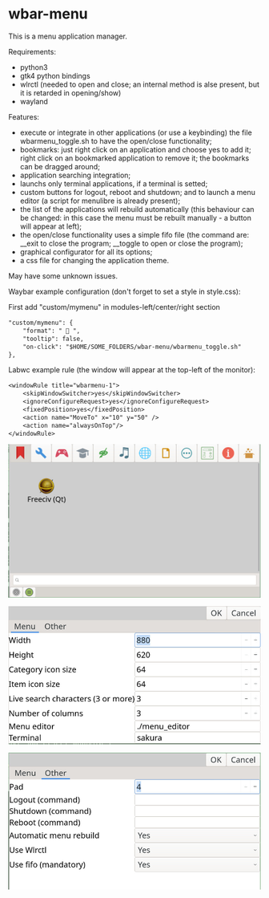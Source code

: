 # wbar-menu
This is a menu application manager.


Requirements:
- python3
- gtk4 python bindings
- wlrctl (needed to open and close; an internal method is alse present, but it is retarded in opening/show)
- wayland


Features:

- execute or integrate in other applications (or use a keybinding) the file wbarmenu_toggle.sh to have the open/close functionality;
- bookmarks: just right click on an application and choose yes to add it; right click on an bookmarked application to remove it; the bookmarks can be dragged around;
- application searching integration;
- launchs only terminal applications, if a terminal is setted;
- custom buttons for logout, reboot and shutdown; and to launch a menu editor (a script for menulibre is already present);
- the list of the applications will rebuild automatically (this behaviour can be changed: in this case the menu must be rebuilt manually - a button will appear at left);
- the open/close functionality uses a simple fifo file (the command are: __exit to close the program; __toggle to open or close the program);
- graphical configurator for all its options;
- a css file for changing the application theme.

May have some unknown issues.


Waybar example configuration (don't forget to set a style in style.css):

First add "custom/mymenu" in modules-left/center/right section
```
"custom/mymenu": {
    "format": "  ",
    "tooltip": false,
    "on-click": "$HOME/SOME_FOLDERS/wbar-menu/wbarmenu_toggle.sh"
},
```

Labwc example rule (the window will appear at the top-left of the monitor):
```
<windowRule title="wbarmenu-1">
    <skipWindowSwitcher>yes</skipWindowSwitcher>
    <ignoreConfigureRequest>yes</ignoreConfigureRequest>
    <fixedPosition>yes</fixedPosition>
    <action name="MoveTo" x="10" y="50" />
    <action name="alwaysOnTop"/>
</windowRule>
```
![My image](https://github.com/frank038/wbar-menu/blob/main/screenshot1.jpg)

![My image](https://github.com/frank038/wbar-menu/blob/main/screenshot2.jpg)

![My image](https://github.com/frank038/wbar-menu/blob/main/screenshot3.jpg)

